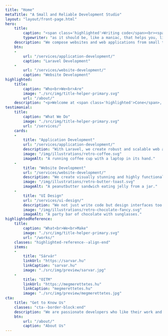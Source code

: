 ```yaml
---
title: "Home"
metaTitle: "A Small and Reliable Development Studio"
layout: "layout/front-page.html"
hero:
    title:
        caption: "<span class='highlighted'>Writing code</span><br><span><span class='sr-only'>as it should be</span><span id='typewriter' aria-hidden='true'></span>&nbsp;</span>"
        typewriter: "as it should be, like a maniac, that helps you, like nobady's watching"
    description: "We compose websites and web applications from small to large scale in WordPress and Laravel."
    btn:
    -
        url: "/services/application-development/"
        caption: "Laravel Development"
    -
        url: "/services/website-development/"
        caption: "Website Development"
highlighted:
    title:
        caption: "Who<br>We<br>Are"
        image: "./src/img/title-helper-primary.svg"
        url: "/about/"
    description: "<p>Welcome at <span class='highlighted'>Cone</span>, where clean code meets resilience. We are a small, two-person web development studio dedicated to making <span class='highlighted'>sustainable code for the web</span>. We are developers and designers who can help bring your ideas to life. We also make <a href='https://github.com/conedevelopment'>open-source</a>.</p>"
testimonial:
    title:
        caption: "What We Do"
        image: "./src/img/title-helper-primary.svg"
        url: "/services/"
    cards:
    -
        title: "Application Development"
        url: "/services/application-development/"
        description: "With Laravel, we create robust and scalable web applications that seamlessly integrate potent features, intuitive user interfaces, and secure backend functionality."
        image: "/img/illustrations/retro-coffee.svg"
        imageAlt: "A running coffee cup with a laptop in its hand."
    -
        title: "Website Development"
        url: "/services/website-development/"
        description: "We create visually stunning and highly functional websites built on WordPress or Eleventy."
        image: "/img/illustrations/retro-butter-toast.svg"
        imageAlt: "A peanutbutter sandwich eating jelly from a jar."
    -
        title: "UI Design"
        url: "/services/ui-design/"
        description: "We not just write code but design interfaces too. Our goal is to make functional and straightforward UI. Also, we can help you with many other web-related things."
        image: "/img/illustrations/retro-chocolate-fancy.svg"
        imageAlt: "A party bar of chocolate with sunglasses."
highlightedReference:
    title:
        caption: "What<br>We<br>Make"
        image: "./src/img/title-helper-primary.svg"
        url: "/works/"
    classes: "highlighted-reference--align-end"
    items:
    -
        title: "Sárvár"
        linkUrl: "https://sarvar.hu"
        linkCaption: "sarvar.hu"
        image: "./src/img/preview/sarvar.jpg"
    -
        title: "OITM"
        linkUrl: "https://megmerettetes.hu"
        linkCaption: "megmerettetes.hu"
        image: "./src/img/preview/megmerettetes.jpg"
cta:
    title: "Get to Know Us"
    classes: "cta--border-block:end"
    description: "We are passionate developers who like their work and always try to give their best on the long run."
    btn:
        url: "/about/"
        caption: "About Us"
---
```

